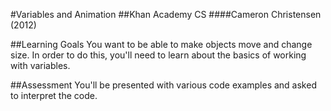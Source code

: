 #Variables and Animation
##Khan Academy CS
####Cameron Christensen (2012)

##Learning Goals
You want to be able to make objects move and change size. In order to do this, you'll need to learn about the basics of working with variables.

##Assessment
You'll be presented with various code examples and asked to interpret the code.
